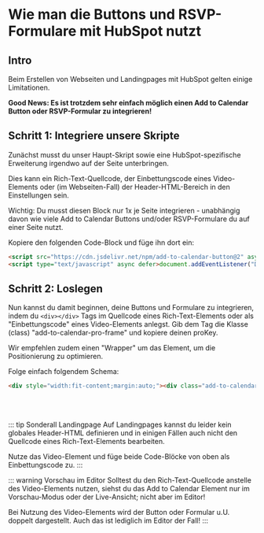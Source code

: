 
# Wie man die Buttons und RSVP-Formulare mit HubSpot nutzt

## Intro

Beim Erstellen von Webseiten und Landingpages mit HubSpot gelten einige Limitationen.

**Good News: Es ist trotzdem sehr einfach möglich einen Add to Calendar Button oder RSVP-Formular zu integrieren!**

## Schritt 1: Integriere unsere Skripte

Zunächst musst du unser Haupt-Skript sowie eine HubSpot-spezifische Erweiterung irgendwo auf der Seite unterbringen.

Dies kann ein Rich-Text-Quellcode, der Einbettungscode eines Video-Elements oder (im Webseiten-Fall) der Header-HTML-Bereich in den Einstellungen sein.

Wichtig: Du musst diesen Block nur 1x je Seite integrieren - unabhängig davon wie viele Add to Calendar Buttons und/oder RSVP-Formulare du auf einer Seite nutzt.

Kopiere den folgenden Code-Block und füge ihn dort ein:

```html
<script src="https://cdn.jsdelivr.net/npm/add-to-calendar-button@2" async defer></script>
<script type="text/javascript" async defer>document.addEventListener("DOMContentLoaded",function(){let e=document.querySelectorAll(".add-to-calendar-pro-frame");e.forEach(e=>{let t=e.innerHTML.trim(),a=t.match(/^[a-z0-9\-]+$/);if(a){let r=document.createElement("add-to-calendar-button");r.setAttribute("proKey",a[0]),e.parentNode.replaceChild(r,e)}})});</script>
```

## Schritt 2: Loslegen

Nun kannst du damit beginnen, deine Buttons und Formulare zu integrieren, indem du `<div></div>` Tags im Quellcode eines Rich-Text-Elements oder als "Einbettungscode" eines Video-Elements anlegst. Gib dem Tag die Klasse (class) "add-to-calendar-pro-frame" und kopiere deinen proKey.

Wir empfehlen zudem einen "Wrapper" um das Element, um die Positionierung zu optimieren.

Folge einfach folgendem Schema:

```html
<div style="width:fit-content;margin:auto;"><div class="add-to-calendar-pro-frame">prokey-deines-events</div></div>
```

<br /><br />

::: tip Sonderall Landingpage
Auf Landingpages kannst du leider kein globales Header-HTML definieren und in einigen Fällen auch nicht den Quellcode eines Rich-Text-Elements bearbeiten.

Nutze das Video-Element und füge beide Code-Blöcke von oben als Einbettungscode zu.
:::

::: warning Vorschau im Editor
Solltest du den Rich-Text-Quellcode anstelle des Video-Elements nutzen, siehst du das Add to Calendar Element nur im Vorschau-Modus oder der Live-Ansicht; nicht aber im Editor!

Bei Nutzung des Video-Elements wird der Button oder Formular u.U. doppelt dargestellt. Auch das ist lediglich im Editor der Fall!
:::